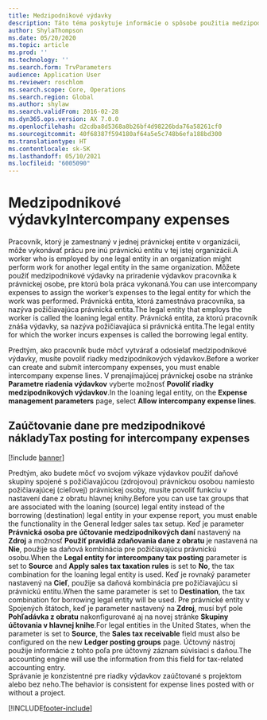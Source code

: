 ```yaml
---
title: Medzipodnikové výdavky
description: Táto téma poskytuje informácie o spôsobe použitia medzipodnikových výdavkov na priradenie výdavkov pracovníka k právnickej osobe, pre ktorú bola práca vykonaná.
author: ShylaThompson
ms.date: 05/20/2020
ms.topic: article
ms.prod: ''
ms.technology: ''
ms.search.form: TrvParameters
audience: Application User
ms.reviewer: roschlom
ms.search.scope: Core, Operations
ms.search.region: Global
ms.author: shylaw
ms.search.validFrom: 2016-02-28
ms.dyn365.ops.version: AX 7.0.0
ms.openlocfilehash: d2cdba8d5368a8b26bf4d98226bda76a58261cf0
ms.sourcegitcommit: 40f68387f594180af64a5e5c748b6efa188bd300
ms.translationtype: HT
ms.contentlocale: sk-SK
ms.lasthandoff: 05/10/2021
ms.locfileid: "6005090"
---
```

# <a name="intercompany-expenses"></a><span data-ttu-id="c5253-103">Medzipodnikové výdavky</span><span class="sxs-lookup"><span data-stu-id="c5253-103">Intercompany expenses</span></span>

<span data-ttu-id="c5253-104">Pracovník, ktorý je zamestnaný v jednej právnickej entite v organizácii, môže vykonávať prácu pre inú právnickú entitu v tej istej organizácii.</span><span class="sxs-lookup"><span data-stu-id="c5253-104">A worker who is employed by one legal entity in an organization might perform work for another legal entity in the same organization.</span></span> <span data-ttu-id="c5253-105">Môžete použiť medzipodnikové výdavky na priradenie výdavkov pracovníka k právnickej osobe, pre ktorú bola práca vykonaná.</span><span class="sxs-lookup"><span data-stu-id="c5253-105">You can use intercompany expenses to assign the worker’s expenses to the legal entity for which the  work was performed.</span></span> <span data-ttu-id="c5253-106">Právnická entita, ktorá zamestnáva pracovníka, sa nazýva požičiavajúca právnická entita.</span><span class="sxs-lookup"><span data-stu-id="c5253-106">The legal entity that employs the worker is called the loaning legal entity.</span></span> <span data-ttu-id="c5253-107">Právnická entita, za ktorú pracovník znáša výdavky, sa nazýva požičiavajúca si právnická entita.</span><span class="sxs-lookup"><span data-stu-id="c5253-107">The legal entity for which the worker incurs expenses is called the borrowing legal entity.</span></span> 

<span data-ttu-id="c5253-108">Predtým, ako pracovník bude môcť vytvárať a odosielať medzipodnikové výdavky, musíte povoliť riadky medzipodnikových výdavkov.</span><span class="sxs-lookup"><span data-stu-id="c5253-108">Before a worker can create and submit intercompany expenses, you must enable intercompany expense lines.</span></span> <span data-ttu-id="c5253-109">V prenajímajúcej právnickej osobe na stránke **Parametre riadenia výdavkov** vyberte možnosť **Povoliť riadky medzipodnikových výdavkov**.</span><span class="sxs-lookup"><span data-stu-id="c5253-109">In the loaning legal entity, on the **Expense management parameters** page, select **Allow intercompany expense lines**.</span></span> 

## <a name="tax-posting-for-intercompany-expenses"></a><span data-ttu-id="c5253-110">Zaúčtovanie dane pre medzipodnikové náklady</span><span class="sxs-lookup"><span data-stu-id="c5253-110">Tax posting for intercompany expenses</span></span>

[!include [banner](../includes/banner.md)]

<span data-ttu-id="c5253-111">Predtým, ako budete môcť vo svojom výkaze výdavkov použiť daňové skupiny spojené s požičiavajúcou (zdrojovou) právnickou osobou namiesto požičiavajúcej (cieľovej) právnickej osoby, musíte povoliť funkciu v nastavení dane z obratu hlavnej knihy.</span><span class="sxs-lookup"><span data-stu-id="c5253-111">Before you can use tax groups that are associated with the loaning (source) legal entity instead of the borrowing (destination) legal entity in your expense report, you must enable the functionality in the General ledger sales tax setup.</span></span> <span data-ttu-id="c5253-112">Keď je parameter **Právnická osoba pre účtovanie medzipodnikových daní** nastavený na **Zdroj** a možnosť **Použiť pravidlá zdaňovania dane z obratu** je nastavená na **Nie**, použije sa daňová kombinácia pre požičiavajúcu právnickú osobu.</span><span class="sxs-lookup"><span data-stu-id="c5253-112">When the **Legal entity for intercompany tax posting** parameter is set to **Source** and **Apply sales tax taxation rules** is set to **No**, the tax combination for the loaning legal entity is used.</span></span> <span data-ttu-id="c5253-113">Keď je rovnaký parameter nastavený na **Cieľ**, použije sa daňová kombinácia pre požičiavajúcu si právnickú entitu.</span><span class="sxs-lookup"><span data-stu-id="c5253-113">When the same parameter is set to **Destination**, the tax combination for borrowing legal entity will be used.</span></span> <span data-ttu-id="c5253-114">Pre právnické entity v Spojených štátoch, keď je parameter nastavený na **Zdroj**, musí byť pole **Pohľadávka z obratu** nakonfigurované aj na novej stránke **Skupiny účtovania v hlavnej knihe**.</span><span class="sxs-lookup"><span data-stu-id="c5253-114">For legal entities in the United States, when the parameter is set to **Source**, the **Sales tax receivable** field must also be configured on the new **Ledger posting groups** page.</span></span> <span data-ttu-id="c5253-115">Účtovný nástroj použije informácie z tohto poľa pre účtovný záznam súvisiaci s daňou.</span><span class="sxs-lookup"><span data-stu-id="c5253-115">The accounting engine will use the information from this field for tax-related accounting entry.</span></span>   
<span data-ttu-id="c5253-116">Správanie je konzistentné pre riadky výdavkov zaúčtované s projektom alebo bez neho.</span><span class="sxs-lookup"><span data-stu-id="c5253-116">The behavior is consistent for expense lines posted with or without a project.</span></span>  


[!INCLUDE[footer-include](../includes/footer-banner.md)]